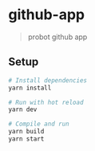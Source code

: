 # github-app

> probot github app

## Setup

```sh
# Install dependencies
yarn install

# Run with hot reload
yarn dev

# Compile and run
yarn build
yarn start
```
